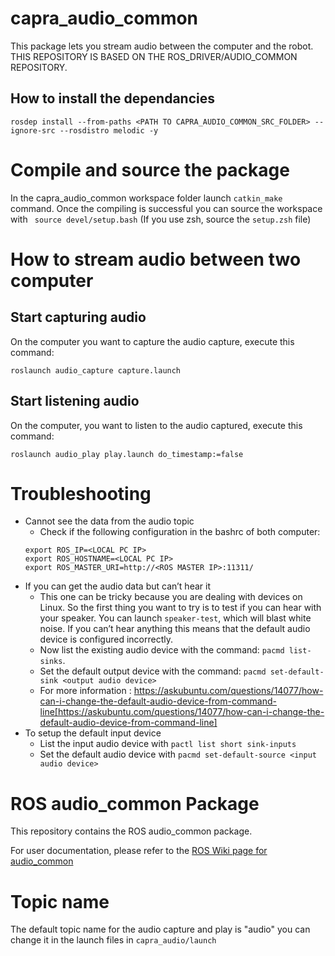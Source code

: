 # capra_audio_common
This package lets you stream audio between the computer and the robot.
THIS REPOSITORY IS BASED ON THE ROS_DRIVER/AUDIO_COMMON REPOSITORY.

## How to install the dependancies

```
rosdep install --from-paths <PATH TO CAPRA_AUDIO_COMMON_SRC_FOLDER> --ignore-src --rosdistro melodic -y
```

# Compile and source the package

In the capra_audio_common workspace folder launch `catkin_make` command. Once the compiling is successful you can source the workspace with ` source devel/setup.bash` (If you use zsh, source the `setup.zsh` file)

# How to stream audio between two computer

## Start capturing audio
On the computer you want to capture the audio capture, execute this command: 

```
roslaunch audio_capture capture.launch
```

## Start listening audio
On the computer, you want to listen to the audio captured, execute this command:

```
roslaunch audio_play play.launch do_timestamp:=false
```

# Troubleshooting

* Cannot see the data from the audio topic
    * Check if the following configuration in the bashrc of both computer:
    ```
    export ROS_IP=<LOCAL PC IP>
    export ROS_HOSTNAME=<LOCAL PC IP>
    export ROS_MASTER_URI=http://<ROS MASTER IP>:11311/
    ```
* If you can get the audio data but can’t hear it
    * This one can be tricky because you are dealing with devices on Linux. So the first thing you want to try is to test if you can hear with your speaker. You can launch 
    `speaker-test`, which will blast white noise. If you can’t hear anything this means that the default audio device is configured incorrectly. 
    * Now list the existing audio device with the command: `pacmd list-sinks`. 
    * Set the default output device with the command: `pacmd set-default-sink <output audio device>`
    * For more information : https://askubuntu.com/questions/14077/how-can-i-change-the-default-audio-device-from-command-line[https://askubuntu.com/questions/14077/how-can-i-change-the-default-audio-device-from-command-line] 
* To setup the default input device
    * List the input audio device with `pactl list short sink-inputs`
    * Set the default audio device with `pacmd set-default-source <input audio device>`

# ROS audio\_common Package

This repository contains the ROS audio\_common package.

For user documentation, please refer to the [ROS Wiki page for audio\_common](http://wiki.ros.org/audio_common)

# Topic name
The default topic name for the audio capture and play is "audio" you can change it in the launch files in `capra_audio/launch`
